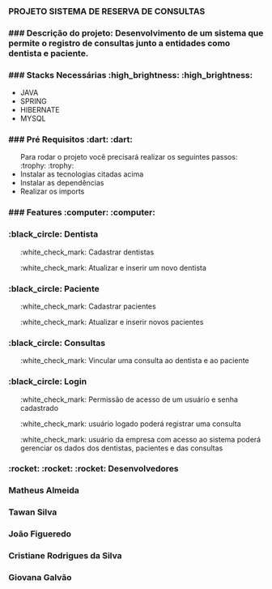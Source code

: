 <h3>PROJETO SISTEMA DE RESERVA DE CONSULTAS</h3>
<h3>### Descrição do projeto: Desenvolvimento de um sistema que permite o registro de consultas junto a entidades como dentista e paciente.</h3>


<h3>### Stacks Necessárias :high_brightness: :high_brightness: </h3> 
<ul>
  <li>JAVA</li>
  <li>SPRING</li>
  <li>HIBERNATE</li>
  <li>MYSQL</li>
</ul>

<h3>### Pré Requisitos :dart: :dart:</h3>
<ul>Para rodar o projeto você precisará realizar os seguintes passos: :trophy: :trophy:
  <li>Instalar as tecnologias citadas acima</li>
  <li>Instalar as dependências</li>
  <li>Realizar os imports</li>
</ul>

<h3>### Features :computer: :computer:</h3>

<h3>:black_circle: Dentista</h3>
<ul>:white_check_mark: Cadastrar dentistas</ul>
<ul>:white_check_mark: Atualizar e inserir um novo dentista</ul>

<h3>:black_circle: Paciente</h3>
<ul>:white_check_mark: Cadastrar pacientes</ul>
<ul>:white_check_mark: Atualizar e inserir novos pacientes</ul>

<h3>:black_circle: Consultas</h3>
<ul>:white_check_mark: Vincular uma consulta ao dentista e ao paciente</ul>

<h3>:black_circle: Login</h3>
<ul>:white_check_mark: Permissão de acesso de um usuário e senha cadastrado</ul>
<ul>:white_check_mark: usuário logado poderá registrar uma consulta</ul>
<ul>:white_check_mark: usuário da empresa com acesso ao sistema poderá gerenciar os dados dos dentistas, pacientes e das consultas</ul>

<h3>:rocket: :rocket: :rocket: Desenvolvedores</h3>
<h3>Matheus Almeida</h3>
<h3>Tawan Silva</h3>
<h3>João Figueredo</h3>
<h3>Cristiane Rodrigues da Silva</h3>
<h3>Giovana Galvão</h3>

